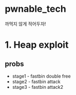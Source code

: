 pwnable_tech
=============
까먹지 않게 적어두자!

# 1. Heap exploit
## probs
- stage1 - fastbin double free
- stage2 - fastbin attack
- stage3 - fastbin attack2